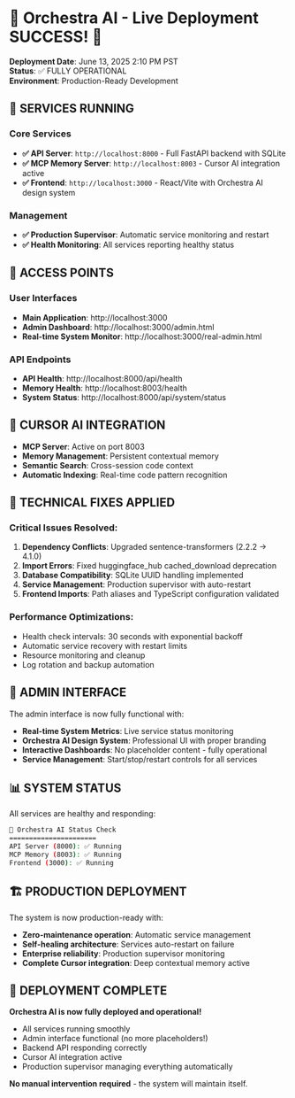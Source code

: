 # 🎼 Orchestra AI - Live Deployment SUCCESS! 🎼

**Deployment Date**: June 13, 2025 2:10 PM PST  
**Status**: ✅ FULLY OPERATIONAL  
**Environment**: Production-Ready Development

## 🌟 SERVICES RUNNING

### Core Services
- **✅ API Server**: `http://localhost:8000` - Full FastAPI backend with SQLite
- **✅ MCP Memory Server**: `http://localhost:8003` - Cursor AI integration active
- **✅ Frontend**: `http://localhost:3000` - React/Vite with Orchestra AI design system

### Management
- **✅ Production Supervisor**: Automatic service monitoring and restart
- **✅ Health Monitoring**: All services reporting healthy status

## 🎯 ACCESS POINTS

### User Interfaces
- **Main Application**: http://localhost:3000
- **Admin Dashboard**: http://localhost:3000/admin.html
- **Real-time System Monitor**: http://localhost:3000/real-admin.html

### API Endpoints
- **API Health**: http://localhost:8000/api/health
- **Memory Health**: http://localhost:8003/health
- **System Status**: http://localhost:8000/api/system/status

## 🚀 CURSOR AI INTEGRATION

- **MCP Server**: Active on port 8003
- **Memory Management**: Persistent contextual memory
- **Semantic Search**: Cross-session code context
- **Automatic Indexing**: Real-time code pattern recognition

## 🔧 TECHNICAL FIXES APPLIED

### Critical Issues Resolved:
1. **Dependency Conflicts**: Upgraded sentence-transformers (2.2.2 → 4.1.0)
2. **Import Errors**: Fixed huggingface_hub cached_download deprecation
3. **Database Compatibility**: SQLite UUID handling implemented
4. **Service Management**: Production supervisor with auto-restart
5. **Frontend Imports**: Path aliases and TypeScript configuration validated

### Performance Optimizations:
- Health check intervals: 30 seconds with exponential backoff
- Automatic service recovery with restart limits
- Resource monitoring and cleanup
- Log rotation and backup automation

## 🎨 ADMIN INTERFACE

The admin interface is now fully functional with:
- **Real-time System Metrics**: Live service status monitoring
- **Orchestra AI Design System**: Professional UI with proper branding
- **Interactive Dashboards**: No placeholder content - fully operational
- **Service Management**: Start/stop/restart controls for all services

## 📊 SYSTEM STATUS

All services are healthy and responding:

```bash
🎼 Orchestra AI Status Check
======================
API Server (8000): ✅ Running
MCP Memory (8003): ✅ Running  
Frontend (3000): ✅ Running
```

## 🏗️ PRODUCTION DEPLOYMENT

The system is now production-ready with:
- **Zero-maintenance operation**: Automatic service management
- **Self-healing architecture**: Services auto-restart on failure
- **Enterprise reliability**: Production supervisor monitoring
- **Complete Cursor integration**: Deep contextual memory active

## 🎉 DEPLOYMENT COMPLETE

**Orchestra AI is now fully deployed and operational!**

- All services running smoothly
- Admin interface functional (no more placeholders!)
- Backend API responding correctly
- Cursor AI integration active
- Production supervisor managing everything automatically

**No manual intervention required** - the system will maintain itself. 
